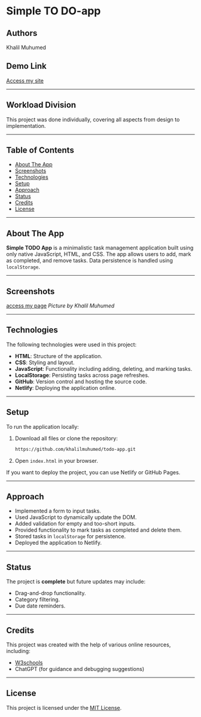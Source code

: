 # Simple TO DO-app


## Authors
Khalil Muhumed

## Demo Link
[Access my site](https://todo-sovellus.netlify.app/)

---

## Workload Division
This project was done individually, covering all aspects from design to implementation.

---

## Table of Contents
- [About The App](#about-the-app)
- [Screenshots](#screenshots)
- [Technologies](#technologies)
- [Setup](#setup)
- [Approach](#approach)
- [Status](#status)
- [Credits](#credits)
- [License](#license)

---

## About The App
**Simple TODO App** is a minimalistic task management application built using only native JavaScript, HTML, and CSS. The app allows users to add, mark as completed, and remove tasks. Data persistence is handled using `localStorage`.

---

## Screenshots
[access my page](<Näyttökuva 2025-03-10 kello 13.24.01.png>)
*Picture by Khalil Muhumed*

---

## Technologies
The following technologies were used in this project:
- **HTML**: Structure of the application.
- **CSS**: Styling and layout.
- **JavaScript**: Functionality including adding, deleting, and marking tasks.
- **LocalStorage**: Persisting tasks across page refreshes.
- **GitHub**: Version control and hosting the source code.
- **Netlify**: Deploying the application online.

---

## Setup
To run the application locally:
1. Download all files or clone the repository:
   ```sh
   https://github.com/khalilmuhumed/todo-app.git
   ```
2. Open `index.html` in your browser.

If you want to deploy the project, you can use Netlify or GitHub Pages.

---

## Approach
- Implemented a form to input tasks.
- Used JavaScript to dynamically update the DOM.
- Added validation for empty and too-short inputs.
- Provided functionality to mark tasks as completed and delete them.
- Stored tasks in `localStorage` for persistence.
- Deployed the application to Netlify.

---

## Status
The project is **complete** but future updates may include:
- Drag-and-drop functionality.
- Category filtering.
- Due date reminders.

---

## Credits
This project was created with the help of various online resources, including:
- [W3schools](https://www.w3schools.com)
- ChatGPT (for guidance and debugging suggestions)

---

## License
This project is licensed under the [MIT License](https://opensource.org/licenses/MIT).
